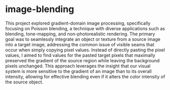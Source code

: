 # image-blending

This project explored gradient-domain image processing, specifically focusing on Poisson blending, a technique with diverse applications such as blending, tone-mapping, and non-photorealistic rendering. The primary goal was to seamlessly integrate an object or texture from a source image into a target image, addressing the common issue of visible seams that occur when simply copying pixel values. Instead of directly pasting the pixel values, I aimed to find values for the pasted target pixels that maximally preserved the gradient of the source region while leaving the background pixels unchanged. This approach leverages the insight that our visual system is more sensitive to the gradient of an image than to its overall intensity, allowing for effective blending even if it alters the color intensity of the source object.
